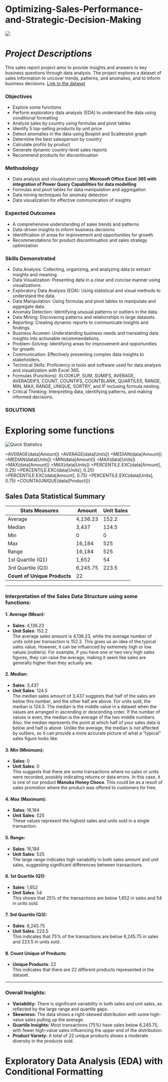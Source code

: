 # Optimizing-Sales-Performance-and-Strategic-Decision-Making

![](intro_image1.jpg)  

*Project Descriptions*  
=====================
This sales report project aims to provide insights and answers to key business questions through data analysis. The project explores a dataset of sales information to uncover trends, patterns, and anomalies, and to inform business decisions. [Link to the dataset](https://www.kaggle.com/datasets/afolabiraymond/sales-data)

### Objectives

* Explore some functions
* Perform exploratory data analysis (EDA) to understand the data using conditional formatting
* Analyze sales by country using formulas and pivot tables
* Identify 5 top-selling products by unit price
* Detect anomalies in the data using Boxplot and Scatterplot graph
* Determine the best salesperson by country
* Calculate profits by product
* Generate dynamic country-level sales reports
* Recommend products for discontinuation


### Methodology

* Data analysis and visualization using __Microsoft Office Excel 365 with integration of Power Query Capabilities for data modelling__
* Formulas and pivot tables for data manipulation and aggregation
* Data mining techniques for anomaly detection
* Data visualization for effective communication of insights


### Expected Outcomes

* A comprehensive understanding of sales trends and patterns
* Data-driven insights to inform business decisions
* Identification of areas for improvement and opportunities for growth
* Recommendations for product discontinuation and sales strategy optimization

### Skills Demonstrated
* Data Analysis: Collecting, organizing, and analyzing data to extract insights and meaning.
* Data Visualization: Presenting data in a clear and concise manner using visualizations.
* Exploratory Data Analysis (EDA): Using statistical and visual methods to understand the data.
* Data Manipulation: Using formulas and pivot tables to manipulate and aggregate data.
* Anomaly Detection: Identifying unusual patterns or outliers in the data.
* Data Mining: Discovering patterns and relationships in large datasets.
* Reporting: Creating dynamic reports to communicate insights and findings.
* Business Acumen: Understanding business needs and translating data insights into actionable recommendations.
* Problem-Solving: Identifying areas for improvement and opportunities for growth.
* Communication: Effectively presenting complex data insights to stakeholders.
* Technical Skills: Proficiency in tools and software used for data analysis and visualization with Excel 365.
* Formulas (Functions): XLOOKUP, SUM, SUMIFS, AVERAGE, AVERAGEIFS, COUNT, COUNTIFS, COUNTBLANK, QUARTILES, RANGE, MIN, MAX, RANGE, UNIQUE, SORTBY, and IF inclusing formula nesting.
* Critical Thinking: Interpreting data, identifying patterns, and making informed decisions.

 
 ### **SOLUTIONS**  
 
__Exploring some functions__
==============================
![Quick Statistics](image1.png)

=AVERAGE(data[Amount])
=AVERAGE(data[Units])
=MEDIAN(data[Amount])
=MEDIAN(data[Units])
=MIN(data[Amount])
=MAX(data[Units])
=MAX(data[Amount])
=MAX(data[Units])
=PERCENTILE.EXC(data[Amount], 0.25)
=PERCENTILE.EXC(data[Units], 0.25)
=PERCENTILE.EXC(data[Amount], 0.75)
=PERCENTILE.EXC(data[Units], 0.75)
=COUNTA(UNIQUE(data[Product]))
## Sales Data Statistical Summary

| **Stats Measures**    | **Amount** | **Unit Sales** |
|-----------------------|------------|----------------|
| Average               | 4,136.23   | 152.2          |
| Median                | 3,437      | 124.5          |
| Min                   | 0          | 0              |
| Max                   | 16,184     | 525            |
| Range                 | 16,184     | 525            |
| 1st Quartile (Q1)     | 1,652      | 54             |
| 3rd Quartile (Q3)     | 6,245.75   | 223.5          |
| **Count of Unique Products** | 22 |                |

---

### **Interpretation of the Sales Data Structure using some functions:**

#### 1. **Average (Mean):**
   - **Sales**: 4,136.23
   - **Unit Sales**: 152.2  
   The average sales amount is 4,136.23, while the average number of units sold per transaction is 152.2. This gives us an idea of the typical sales value.
   However, it can be influenced by extremely high or low values (outliers). For example, if you have one or two very high sales figures, they can raise the average, making it seem like 
   sales are generally higher than they actually are.

#### 2. **Median:**
   - **Sales**: 3,437
   - **Unit Sales**: 124.5  
   The median sales amount of 3,437 suggests that half of the sales are below this number, and the other half are above. For units sold, the median is 124.5.
   The median is the middle value in a dataset when the values are arranged in ascending or descending order. If the number of values is even, the median is the average of the two middle 
   numbers. Also. the median represents the point at which half of your sales data is below and half is above. Unlike the average, the median is not affected by outliers, so it can 
   provide a more accurate picture of what a "typical" sales figure looks like.
  

#### 3. **Min (Minimum):**
   - **Sales**: 0
   - **Unit Sales**: 0  
   This suggests that there are some transactions where no sales or units were recorded, possibly indicating returns or data errors. In this case, it is one of our product **Manuka Honey Choco**. This could be as a result of sales promotion where the product was offered to customers for free.

#### 4. **Max (Maximum):**
   - **Sales**: 16,184
   - **Unit Sales**: 525  
   These values represent the highest sales and units sold in a single transaction.

#### 5. **Range:**
   - **Sales**: 16,184
   - **Unit Sales**: 525  
   The large range indicates high variability in both sales amount and unit sales, suggesting significant differences between transactions.

#### 6. **1st Quartile (Q1):**
   - **Sales**: 1,652
   - **Unit Sales**: 54  
   This shows that 25% of the transactions are below 1,652 in sales and 54 in units sold.

#### 7. **3rd Quartile (Q3):**
   - **Sales**: 6,245.75
   - **Unit Sales**: 223.5  
   This indicates that 75% of the transactions are below 6,245.75 in sales and 223.5 in units sold.

#### 8. **Count Unique of Products:**
   - **Unique Products**: 22  
   This indicates that there are 22 different products represented in the dataset.

---

### **Overall Insights:**
- **Variability:** There is significant variability in both sales and unit sales, as reflected by the large range and quartile gaps.
- **Skewness:** The data shows a right-skewed distribution with some high-value sales pulling up the average.
- **Quartile Insights:** Most transactions (75%) have sales below 6,245.75, with fewer high-value sales influencing the upper end of the distribution.
- **Product Variety:** A total of 22 unique products shows a moderate diversity in the products sold.
  
__Exploratory Data Analysis (EDA) with Conditional Formatting__
===============================================================================================

